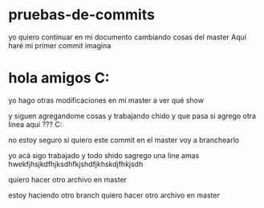 # pruebas-de-commits

yo quiero continuar en mi documento cambiando cosas del master
Aquí haré mi primer commit
imagina <h1> hola amigos C: </h1>

yo hago otras modificaciones en mi master a ver qué show

y siguen agregandome cosas y trabajando chido
y que pasa si agrego otra linea aqui ??? C: 

no estoy seguro si quiero este commit en el master
voy a branchearlo

yo acá sigo trabajado y todo shido
sagrego una line amas hwekfjhsjkdfhjksdhfkjshdfjkhskdjfhkjsdh

quiero hacer otro archivo en master 


estoy haciendo otro branch
quiero hacer otro archivo en master
